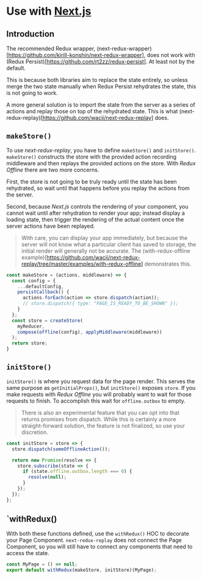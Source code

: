 # Use with [Next.js](https://github.com/zeit/next.js)

## Introduction

The recommended Redux wrapper, (next-redux-wrapper)[https://github.com/kirill-konshin/next-redux-wrapper], does not work with (Redux Persist)[https://github.com/rt2zz/redux-persist]. At least not by the default.

This is because both libraries aim to replace the state entirely, so unless merge the two state manually when Redux Persist rehydrates the state, this is not going to work.

A more general solution is to import the state from the server as a series of actions and replay those on top of the rehydrated state. This is what (next-redux-replay)[https://github.com/wacii/next-redux-replay] does.

## `makeStore()`

To use _next-redux-replay_, you have to define `makeStore()` and `initStore()`. `makeStore()` constructs the store with the provided action recording middleware and then replays the provided actions on the store. With _Redux Offline_ there are two more concerns.

First, the store is not going to be truly ready until the state has been rehydrated, so wait until that happens before you replay the actions from the server.

Second, because _Next.js_ controls the rendering of your component, you cannot wait until after rehydration to render your app; instead display a loading state, then trigger the rendering of the actual content once the server actions have been replayed.

> With care, you can display your app immediately, but because the server will not know what a particular client has saved to storage, the initial render will generally not be accurate. The (with-redux-offline example)[https://github.com/wacii/next-redux-replay/tree/master/examples/with-redux-offline] demonstrates this.

```js
const makeStore = (actions, middleware) => {
  const config = {
    ...defaultConfig,
    persistCallback() {
      actions.forEach(action => store.dispatch(action));
      // store.dispatch({ type: "PAGE_IS_READY_TO_BE_SHOWN" });
    }
  };
  const store = createStore(
    myReducer,
    compose(offline(config), applyMiddleware(middleware))
  );
  return store;
}
```

## `initStore()`

`initStore()` is where you request data for the page render. This serves the same purpose as `getInitialProps()`, but `initStore()` exposes `store`. If you make requests with _Redux Offline_ you will probably want to wait for those requests to finish. To accomplish this wait for `offline.outbox` to empty.

> There is also an experimental feature that you can opt into that returns promises from dispatch. While this is certainly a more straight-forward solution, the feature is not finalized, so use your discretion.

```js
const initStore = store => {
  store.dispatch(someOfflineAction());

  return new Promise(resolve => {
    store.subscribe(state => {
      if (state.offline.outbox.length === 0) {
        resolve(null);
      }
    });
  });
};
```

## `withRedux()

With both these functions defined, use the `withRedux()` HOC to decorate your Page Component. `next-redux-replay` does not connect the Page Component, so you will still have to connect any components that need to access the state.

```js
const MyPage = () => null;
export default withRedux(makeStore, initStore)(MyPage);
```
